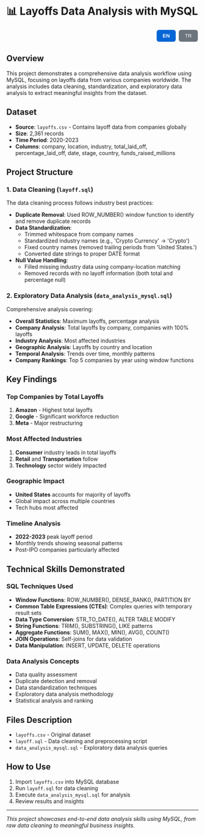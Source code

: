 # 📊 Layoffs Data Analysis with MySQL

<div align="right">
  <button onclick="switchLanguage('en')" id="en-btn" style="background-color: #0366d6; color: white; border: none; padding: 8px 16px; margin: 2px; border-radius: 6px; cursor: pointer; font-weight: bold;">EN</button>
  <button onclick="switchLanguage('tr')" id="tr-btn" style="background-color: #6c757d; color: white; border: none; padding: 8px 16px; margin: 2px; border-radius: 6px; cursor: pointer;">TR</button>
</div>

<div id="content-en">

## Overview
This project demonstrates a comprehensive data analysis workflow using MySQL, focusing on layoffs data from various companies worldwide. The analysis includes data cleaning, standardization, and exploratory data analysis to extract meaningful insights from the dataset.

## Dataset
- **Source**: `layoffs.csv` - Contains layoff data from companies globally
- **Size**: 2,361 records
- **Time Period**: 2020-2023
- **Columns**: company, location, industry, total_laid_off, percentage_laid_off, date, stage, country, funds_raised_millions

## Project Structure

### 1. Data Cleaning (`layoff.sql`)
The data cleaning process follows industry best practices:

- **Duplicate Removal**: Used ROW_NUMBER() window function to identify and remove duplicate records
- **Data Standardization**: 
  - Trimmed whitespace from company names
  - Standardized industry names (e.g., 'Crypto Currency' → 'Crypto')
  - Fixed country names (removed trailing periods from 'United States.')
  - Converted date strings to proper DATE format
- **Null Value Handling**: 
  - Filled missing industry data using company-location matching
  - Removed records with no layoff information (both total and percentage null)

### 2. Exploratory Data Analysis (`data_analysis_mysql.sql`)
Comprehensive analysis covering:

- **Overall Statistics**: Maximum layoffs, percentage analysis
- **Company Analysis**: Total layoffs by company, companies with 100% layoffs
- **Industry Analysis**: Most affected industries
- **Geographic Analysis**: Layoffs by country and location
- **Temporal Analysis**: Trends over time, monthly patterns
- **Company Rankings**: Top 5 companies by year using window functions

## Key Findings

### Top Companies by Total Layoffs
1. **Amazon** - Highest total layoffs
2. **Google** - Significant workforce reduction
3. **Meta** - Major restructuring

### Most Affected Industries
1. **Consumer** industry leads in total layoffs
2. **Retail** and **Transportation** follow
3. **Technology** sector widely impacted

### Geographic Impact
- **United States** accounts for majority of layoffs
- Global impact across multiple countries
- Tech hubs most affected

### Timeline Analysis
- **2022-2023** peak layoff period
- Monthly trends showing seasonal patterns
- Post-IPO companies particularly affected

## Technical Skills Demonstrated

### SQL Techniques Used
- **Window Functions**: ROW_NUMBER(), DENSE_RANK(), PARTITION BY
- **Common Table Expressions (CTEs)**: Complex queries with temporary result sets
- **Data Type Conversion**: STR_TO_DATE(), ALTER TABLE MODIFY
- **String Functions**: TRIM(), SUBSTRING(), LIKE patterns
- **Aggregate Functions**: SUM(), MAX(), MIN(), AVG(), COUNT()
- **JOIN Operations**: Self-joins for data validation
- **Data Manipulation**: INSERT, UPDATE, DELETE operations

### Data Analysis Concepts
- Data quality assessment
- Duplicate detection and removal
- Data standardization techniques
- Exploratory data analysis methodology
- Statistical analysis and ranking

## Files Description
- `layoffs.csv` - Original dataset
- `layoff.sql` - Data cleaning and preprocessing script
- `data_analysis_mysql.sql` - Exploratory data analysis queries

## How to Use
1. Import `layoffs.csv` into MySQL database
2. Run `layoff.sql` for data cleaning
3. Execute `data_analysis_mysql.sql` for analysis
4. Review results and insights

---
*This project showcases end-to-end data analysis skills using MySQL, from raw data cleaning to meaningful business insights.*

</div>

<div id="content-tr" style="display: none;">

## Genel Bakış
Bu proje, MySQL kullanarak kapsamlı bir veri analizi iş akışını göstermektedir. Dünya çapındaki çeşitli şirketlerden işten çıkarma verilerine odaklanarak, veri setinden anlamlı içgörüler çıkarmak için veri temizleme, standardizasyon ve keşifçi veri analizi içermektedir.

## Veri Seti
- **Kaynak**: `layoffs.csv` - Küresel şirketlerden işten çıkarma verileri
- **Boyut**: 2.361 kayıt
- **Zaman Aralığı**: 2020-2023
- **Sütunlar**: şirket, konum, sektör, toplam_işten_çıkarılan, yüzde_işten_çıkarılan, tarih, aşama, ülke, toplanan_fon_milyon

## Proje Yapısı

### 1. Veri Temizleme (`layoff.sql`)
Veri temizleme süreci endüstri en iyi uygulamalarını takip eder:

- **Tekrar Eden Kayıtların Kaldırılması**: ROW_NUMBER() pencere fonksiyonu kullanarak tekrar eden kayıtları tespit etme ve kaldırma
- **Veri Standardizasyonu**: 
  - Şirket isimlerinden boşlukları temizleme
  - Sektör isimlerini standardize etme (örn. 'Crypto Currency' → 'Crypto')
  - Ülke isimlerini düzeltme ('United States.' sonundaki noktayı kaldırma)
  - Tarih stringlerini uygun DATE formatına çevirme
- **Null Değer İşleme**: 
  - Eksik sektör verilerini şirket-konum eşleştirmesi kullanarak doldurma
  - İşten çıkarma bilgisi olmayan kayıtları kaldırma (hem toplam hem yüzde null)

### 2. Keşifçi Veri Analizi (`data_analysis_mysql.sql`)
Şunları kapsayan kapsamlı analiz:

- **Genel İstatistikler**: Maksimum işten çıkarmalar, yüzde analizi
- **Şirket Analizi**: Şirkete göre toplam işten çıkarmalar, %100 işten çıkarma yapan şirketler
- **Sektör Analizi**: En çok etkilenen sektörler
- **Coğrafi Analiz**: Ülke ve konuma göre işten çıkarmalar
- **Zamansal Analiz**: Zaman içindeki trendler, aylık desenler
- **Şirket Sıralamaları**: Pencere fonksiyonları kullanarak yıllara göre ilk 5 şirket

## Temel Bulgular

### Toplam İşten Çıkarmaya Göre En Büyük Şirketler
1. **Amazon** - En yüksek toplam işten çıkarma
2. **Google** - Önemli işgücü azaltması
3. **Meta** - Büyük yeniden yapılanma

### En Çok Etkilenen Sektörler
1. **Tüketici** sektörü toplam işten çıkarmalarda önde
2. **Perakende** ve **Ulaştırma** takip ediyor
3. **Teknoloji** sektörü yaygın şekilde etkilendi

### Coğrafi Etki
- **Amerika Birleşik Devletleri** işten çıkarmaların çoğunluğunu oluşturuyor
- Birden fazla ülkede küresel etki
- Teknoloji merkezleri en çok etkilenen

### Zaman Çizelgesi Analizi
- **2022-2023** doruk işten çıkarma dönemi
- Mevsimsel desenleri gösteren aylık trendler
- Halka açık sonrası şirketler özellikle etkilendi

## Gösterilen Teknik Beceriler

### Kullanılan SQL Teknikleri
- **Pencere Fonksiyonları**: ROW_NUMBER(), DENSE_RANK(), PARTITION BY
- **Ortak Tablo İfadeleri (CTE)**: Geçici sonuç kümeleri ile karmaşık sorgular
- **Veri Tipi Dönüşümü**: STR_TO_DATE(), ALTER TABLE MODIFY
- **String Fonksiyonları**: TRIM(), SUBSTRING(), LIKE desenleri
- **Toplama Fonksiyonları**: SUM(), MAX(), MIN(), AVG(), COUNT()
- **JOIN İşlemleri**: Veri doğrulama için self-join'ler
- **Veri Manipülasyonu**: INSERT, UPDATE, DELETE işlemleri

### Veri Analizi Kavramları
- Veri kalitesi değerlendirmesi
- Tekrar eden kayıt tespiti ve kaldırılması
- Veri standardizasyon teknikleri
- Keşifçi veri analizi metodolojisi
- İstatistiksel analiz ve sıralama

## Dosya Açıklamaları
- `layoffs.csv` - Orijinal veri seti
- `layoff.sql` - Veri temizleme ve ön işleme scripti
- `data_analysis_mysql.sql` - Keşifçi veri analizi sorguları

## Nasıl Kullanılır
1. `layoffs.csv` dosyasını MySQL veritabanına aktarın
2. Veri temizleme için `layoff.sql` dosyasını çalıştırın
3. Analiz için `data_analysis_mysql.sql` dosyasını çalıştırın
4. Sonuçları ve içgörüleri inceleyin

---
*Bu proje, ham veri temizlemeden anlamlı iş içgörülerine kadar MySQL kullanarak uçtan uca veri analizi becerilerini sergiler.*

</div>

<script>
function switchLanguage(lang) {
    const enContent = document.getElementById('content-en');
    const trContent = document.getElementById('content-tr');
    const enBtn = document.getElementById('en-btn');
    const trBtn = document.getElementById('tr-btn');
    
    if (lang === 'en') {
        enContent.style.display = 'block';
        trContent.style.display = 'none';
        enBtn.style.backgroundColor = '#0366d6';
        enBtn.style.fontWeight = 'bold';
        trBtn.style.backgroundColor = '#6c757d';
        trBtn.style.fontWeight = 'normal';
    } else {
        enContent.style.display = 'none';
        trContent.style.display = 'block';
        trBtn.style.backgroundColor = '#0366d6';
        trBtn.style.fontWeight = 'bold';
        enBtn.style.backgroundColor = '#6c757d';
        enBtn.style.fontWeight = 'normal';
    }
}

// Default to English
document.addEventListener('DOMContentLoaded', function() {
    switchLanguage('en');
});
</script>
